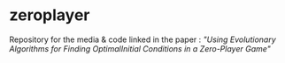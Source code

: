 # zeroplayer
Repository for the media &amp; code linked in the paper : 
_"Using Evolutionary Algorithms for Finding OptimalInitial Conditions in a Zero-Player Game"_
